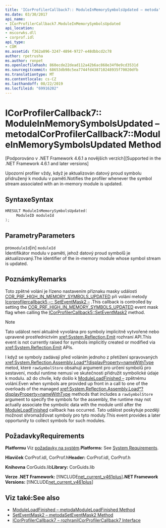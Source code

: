 ```yaml
---
title: 'ICorProfilerCallback7:: ModuleInMemorySymbolsUpdated – metoda'
ms.date: 03/30/2017
api_name:
- ICorProfilerCallback7.ModuleInMemorySymbolsUpdated
api_location:
- mscorwks.dll
- corprof.idl
api_type:
- COM
ms.assetid: f362a896-3247-4894-9727-e48dbbcd2c78
author: rpetrusha
ms.author: ronpet
ms.openlocfilehash: 860ecde22dead112a42b6ac868e34f0e9cd3531d
ms.sourcegitcommit: 68653db98c5ea7744fd438710248935f70020dfb
ms.translationtype: MT
ms.contentlocale: cs-CZ
ms.lasthandoff: 08/22/2019
ms.locfileid: "69916202"
---
```

# <a name="icorprofilercallback7moduleinmemorysymbolsupdated-method"></a><span data-ttu-id="c115f-102">ICorProfilerCallback7:: ModuleInMemorySymbolsUpdated – metoda</span><span class="sxs-lookup"><span data-stu-id="c115f-102">ICorProfilerCallback7::ModuleInMemorySymbolsUpdated Method</span></span>
<span data-ttu-id="c115f-103">[Podporováno v .NET Framework 4.6.1 a novějších verzích]</span><span class="sxs-lookup"><span data-stu-id="c115f-103">[Supported in the .NET Framework 4.6.1 and later versions]</span></span>  
  
 <span data-ttu-id="c115f-104">Upozorní profiler vždy, když je aktualizován datový proud symbolu přidružený k modulu v paměti.</span><span class="sxs-lookup"><span data-stu-id="c115f-104">Notifies the profiler whenever the symbol stream associated with an in-memory module is updated.</span></span>  
  
## <a name="syntax"></a><span data-ttu-id="c115f-105">Syntaxe</span><span class="sxs-lookup"><span data-stu-id="c115f-105">Syntax</span></span>  
  
```cpp  
HRESULT ModuleInMemorySymbolsUpdated(  
     ModuleID moduleId  
);  
```  
  
## <a name="parameters"></a><span data-ttu-id="c115f-106">Parametry</span><span class="sxs-lookup"><span data-stu-id="c115f-106">Parameters</span></span>  
 <span data-ttu-id="c115f-107">pro`moduleId`</span><span class="sxs-lookup"><span data-stu-id="c115f-107">[in] `moduleId`</span></span>  
 <span data-ttu-id="c115f-108">Identifikátor modulu v paměti, jehož datový proud symbolů je aktualizovaný.</span><span class="sxs-lookup"><span data-stu-id="c115f-108">The identifier of the in-memory module whose symbol stream is updated.</span></span>  
  
## <a name="remarks"></a><span data-ttu-id="c115f-109">Poznámky</span><span class="sxs-lookup"><span data-stu-id="c115f-109">Remarks</span></span>  
 <span data-ttu-id="c115f-110">Toto zpětné volání je řízeno nastavením příznaku masky události [COR_PRF_HIGH_IN_MEMORY_SYMBOLS_UPDATED](../../../../docs/framework/unmanaged-api/profiling/cor-prf-high-monitor-enumeration.md) při volání metody [Icorprofilercallback5 –:: SetEventMask2 –](../../../../docs/framework/unmanaged-api/profiling/icorprofilerinfo5-seteventmask2-method.md) .</span><span class="sxs-lookup"><span data-stu-id="c115f-110">This callback is controlled by setting the [COR_PRF_HIGH_IN_MEMORY_SYMBOLS_UPDATED](../../../../docs/framework/unmanaged-api/profiling/cor-prf-high-monitor-enumeration.md) event mask flag when calling the [ICorProfilerCallback5::SetEventMask2](../../../../docs/framework/unmanaged-api/profiling/icorprofilerinfo5-seteventmask2-method.md) method.</span></span>  
  
> [!NOTE]
> <span data-ttu-id="c115f-111">Tato událost není aktuálně vyvolána pro symboly implicitně vytvořené nebo upravené prostřednictvím <xref:System.Reflection.Emit> rozhraní API.</span><span class="sxs-lookup"><span data-stu-id="c115f-111">This event is not currently raised for symbols implicitly created or modified via <xref:System.Reflection.Emit> APIs.</span></span>  
  
 <span data-ttu-id="c115f-112">I když se symboly zadávají před voláním jednoho z přetížení spravovaných <xref:System.Reflection.Assembly.Load*?displayProperty=nameWithType> metod, které `rawSymbolStore` obsahují argument pro určení symbolů pro sestavení, modul runtime nemusí ve skutečnosti přidružit symbolické údaje k modulu. až do chvíle, kdy došlo k [ModuleLoadFinished –](../../../../docs/framework/unmanaged-api/profiling/icorprofilercallback-moduleloadfinished-method.md) zpětnému volání.</span><span class="sxs-lookup"><span data-stu-id="c115f-112">Even when symbols are provided up front in a call to one of the overloads of the managed <xref:System.Reflection.Assembly.Load*?displayProperty=nameWithType> methods that includes a `rawSymbolStore` argument to specify the symbols for the assembly, the runtime may not actually associate the symbolic data with the module until after the [ModuleLoadFinished](../../../../docs/framework/unmanaged-api/profiling/icorprofilercallback-moduleloadfinished-method.md) callback has occurred.</span></span> <span data-ttu-id="c115f-113">Tato událost poskytuje později možnost shromažďovat symboly pro tyto moduly.</span><span class="sxs-lookup"><span data-stu-id="c115f-113">This event provides a later opportunity to collect symbols for such modules.</span></span>  
  
## <a name="requirements"></a><span data-ttu-id="c115f-114">Požadavky</span><span class="sxs-lookup"><span data-stu-id="c115f-114">Requirements</span></span>  
 <span data-ttu-id="c115f-115">**Platformu** Viz [požadavky na systém](../../../../docs/framework/get-started/system-requirements.md).</span><span class="sxs-lookup"><span data-stu-id="c115f-115">**Platforms:** See [System Requirements](../../../../docs/framework/get-started/system-requirements.md).</span></span>  
  
 <span data-ttu-id="c115f-116">**Hlaviček** CorProf.idl, CorProf.h</span><span class="sxs-lookup"><span data-stu-id="c115f-116">**Header:** CorProf.idl, CorProf.h</span></span>  
  
 <span data-ttu-id="c115f-117">**Knihovna** CorGuids.lib</span><span class="sxs-lookup"><span data-stu-id="c115f-117">**Library:** CorGuids.lib</span></span>  
  
 <span data-ttu-id="c115f-118">**Verze .NET Framework:** [!INCLUDE[net_current_v461plus](../../../../includes/net-current-v461plus-md.md)]</span><span class="sxs-lookup"><span data-stu-id="c115f-118">**.NET Framework Versions:** [!INCLUDE[net_current_v461plus](../../../../includes/net-current-v461plus-md.md)]</span></span>  
  
## <a name="see-also"></a><span data-ttu-id="c115f-119">Viz také:</span><span class="sxs-lookup"><span data-stu-id="c115f-119">See also</span></span>

- [<span data-ttu-id="c115f-120">ModuleLoadFinished – metoda</span><span class="sxs-lookup"><span data-stu-id="c115f-120">ModuleLoadFinished Method</span></span>](../../../../docs/framework/unmanaged-api/profiling/icorprofilercallback-moduleloadfinished-method.md)
- [<span data-ttu-id="c115f-121">SetEventMask2 – metoda</span><span class="sxs-lookup"><span data-stu-id="c115f-121">SetEventMask2 Method</span></span>](../../../../docs/framework/unmanaged-api/profiling/icorprofilerinfo5-seteventmask2-method.md)
- [<span data-ttu-id="c115f-122">ICorProfilerCallback7 – rozhraní</span><span class="sxs-lookup"><span data-stu-id="c115f-122">ICorProfilerCallback7 Interface</span></span>](../../../../docs/framework/unmanaged-api/profiling/icorprofilercallback7-interface.md)
